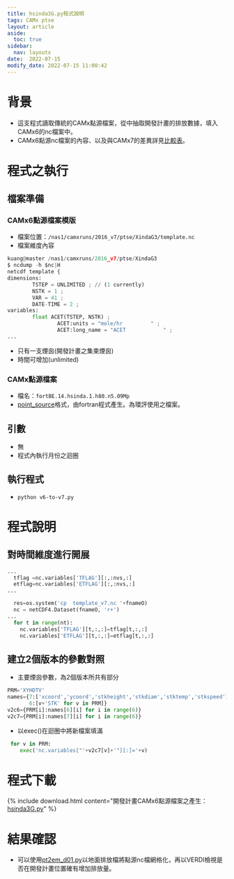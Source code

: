 ```yaml
---
title: hsinda3G.py程式說明
tags: CAMx ptse 
layout: article
aside:
  toc: true
sidebar:
  nav: layouts
date:  2022-07-15 
modify_date: 2022-07-15 11:00:42
---
```


# 背景
- 這支程式讀取傳統的CAMx點源檔案，從中抽取開發計畫的排放數據，填入CAMx6的nc檔案中。
- CAMx6點源nc檔案的內容、以及與CAMx7的差異詳見[比較表][CAMx67]。

# 程式之執行
## 檔案準備
### CAMx6點源檔案模版
- 檔案位置：`/nas1/camxruns/2016_v7/ptse/XindaG3/template.nc`
- 檔案維度內容

```python
kuang@master /nas1/camxruns/2016_v7/ptse/XindaG3
$ ncdump -h $nc|H
netcdf template {
dimensions:
        TSTEP = UNLIMITED ; // (1 currently)
        NSTK = 1 ;
        VAR = 41 ;
        DATE-TIME = 2 ;
variables:
        float ACET(TSTEP, NSTK) ;
                ACET:units = "mole/hr         " ;
                ACET:long_name = "ACET            " ;
...                
```
- 只有一支煙囪(開發計畫之集束煙囪)
- 時間可增加(unlimited)

### CAMx點源檔案
- 檔名：`fortBE.14.hsinda.1.h80.n5.09Mp`
- [point_source]()格式，由fortran程式產生。為環評使用之檔案。

## 引數
- 無
- 程式內執行月份之迴圈

## 執行程式
- `python v6-to-v7.py`

# 程式說明
## 對時間維度進行開展

```python
...
  tflag =nc.variables['TFLAG'][:,:nvs,:]
  etflag=nc.variables['ETFLAG'][:,:nvs,:]
...

  res=os.system('cp  template_v7.nc '+fnameO)
  nc = netCDF4.Dataset(fnameO, 'r+')
...
  for t in range(nt):
    nc.variables['TFLAG'][t,:,:]=tflag[t,:,:]
    nc.variables['ETFLAG'][t,:,:]=etflag[t,:,:]
```

## 建立2個版本的參數對照
- 主要煙囪參數，為2個版本所共有部分

```python
PRM='XYHDTV'
names={7:['xcoord','ycoord','stkheight','stkdiam','stktemp','stkspeed'],
       6:[v+'STK' for v in PRM]}
v2c6={PRM[i]:names[6][i] for i in range(6)}
v2c7={PRM[i]:names[7][i] for i in range(6)}
```
- 以exec()在迴圈中將新檔案填滿
```python
 for v in PRM:
    exec('nc.variables["'+v2c7[v]+'"][:]='+v)
```    

# 程式下載

{% include download.html content="開發計畫CAMx6點源檔案之產生：[hsinda3G.py](https://github.com/sinotec2/Focus-on-Air-Quality/blob/main/CAMx/ptse/hsinda3G.py)" %}

# 結果確認
- 可以使用[pt2em_d01.py](https://sinotec2.github.io/Focus-on-Air-Quality/EmisProc/ptse/pt2em_d04/#程式說明)以地面排放檔將點源nc檔網格化，再以VERDI檢視是否在開發計畫位置確有增加排放量。

[ncqdp]: <https://sinotec2.github.io/Focus-on-Air-Quality/utilities/netCDF/ncks/#加長一個limited維度> "ncpdq -O -a COL,TSTEP,LAY,ROW $nc a; ncks -O --mk_rec_dmn COL a $nc"
[CAMx67]: <https://sinotec2.github.io/Focus-on-Air-Quality/GridModels/PTSE/1.pt_constWork/#點源nc檔案煙囪參數之版本差異> "點源NC檔案煙囪參數之版本差異"
[mask]: <https://sinotec2.github.io/Focus-on-Air-Quality/utilities/netCDF/masked> "NC矩陣遮罩之檢查與修改"